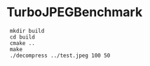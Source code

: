 # TurboJPEGBenchmark

```
 mkdir build
 cd build
 cmake ..
 make
 ./decompress ../test.jpeg 100 50
```
